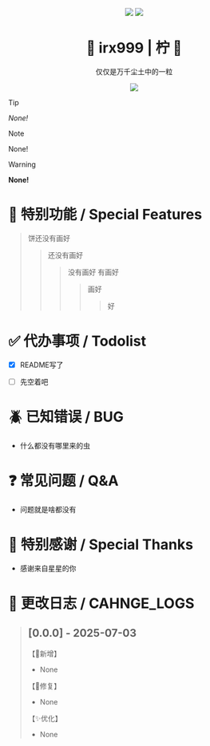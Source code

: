 
<p align="center"> <img src="https://hoyocard.qhy04.com/gs/detail/10/78847338.png",width = "100" ></img> <img src="https://hoyocard.qhy04.com/sr/detail/0-2/78847338.png",width = "100"></img></p>

<h1 align="center"> 🍃 irx999 | 柠  🐍 </h1>
<p align="center"> 仅仅是万千尘土中的一粒</p>

<p align="center"> <img src="https://skillicons.dev/icons?i=vscode,python,ps,git,obsidian,ubuntu,docker" /><br></p>



> [!TIP]
>  _None!_

> [!NOTE]
>  None!

> [!WARNING]
> **None!**

# 🌟 特别功能 /  Special Features

> 饼还没有画好
>> 还没有画好
>>> 没有画好
>>> 有画好
>>>> 画好
>>>>> 好

# ✅  代办事项 / Todolist
- [x] README写了
- [ ] 先空着吧


# 🪲 已知错误 / BUG

- 什么都没有哪里来的虫


# ❓ 常见问题 / Q&A 

- 问题就是啥都没有


# 🧡 特别感谢 / Special Thanks

- 感谢来自星星的你

# 🧠  更改日志 / CAHNGE_LOGS


> ## [0.0.0] - 2025-07-03
> 
> 【🎉新增】
> - None
> 
> 【🔨修复】
> - None
> 
> 【✨优化】
> - None
